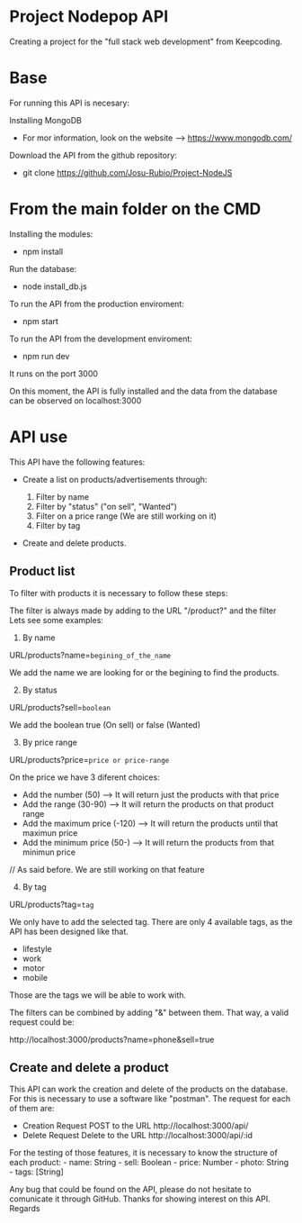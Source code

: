 # Project Nodepop API
Creating a project for the "full stack web development" from Keepcoding.

# Base

For running this API is necesary:

Installing MongoDB
- For mor information, look on the website --> https://www.mongodb.com/

Download the API from the github repository:
- git clone https://github.com/Josu-Rubio/Project-NodeJS

# From the main folder on the CMD

Installing the modules:
- npm install

Run the database: 
- node install_db.js

To run the API from the production enviroment:
- npm start 

To run the API from the development enviroment:
- npm run dev

It runs on the port 3000


On this moment, the API is fully installed and the data from the database can be observed on localhost:3000

# API use

This API have the following features:

* Create a list on products/advertisements through:
    1. Filter by name
    2. Filter by "status" ("on sell", "Wanted")
    3. Filter on a price range (We are still working on it)
    4. Filter by tag

* Create and delete products.


## Product list
To filter with products it is necessary to follow these steps:

The filter is always made by adding to the URL "/product?" and the filter
Lets see some examples:

1. By name

URL/products?name=`begining_of_the_name`

We add the name we are looking for or the begining to find the products.

2. By status

URL/products?sell=`boolean`

We add the boolean true (On sell) or false (Wanted)

3. By price range

URL/products?price=`price or price-range`

On the price we have 3 diferent choices:
- Add the number (50) --> It will return just the products with that price
- Add the range (30-90) --> It will return the products on that product range
- Add the maximum price (-120) --> It will return the products until that maximun price
- Add the minimum price (50-) --> It will return the products from that minimun price

// As said before. We are still working on that feature

4. By tag

URL/products?tag=`tag`

We only have to add the selected tag. 
There are only 4 available tags, as the API has been designed like that. 
- lifestyle
- work
- motor
- mobile

Those are the tags we will be able to work with.


The filters can be combined by adding "&" between them.
That way, a valid request could be:

http://localhost:3000/products?name=phone&sell=true

## Create and delete a product
This API can work the creation and delete of the products on the database.
For this is necessary to use a software like "postman".
The request for each of them are:
* Creation
Request POST to the URL http://localhost:3000/api/
* Delete
Request Delete to the URL http://localhost:3000/api/:id

For the testing of those features, it is necessary to know the structure of each product:
    - name: String
    - sell: Boolean
    - price: Number
    - photo: String
    - tags: [String]


Any bug that could be found on the API, please do not hesitate to comunicate it through GitHub.
Thanks for showing interest on this API. 
Regards
